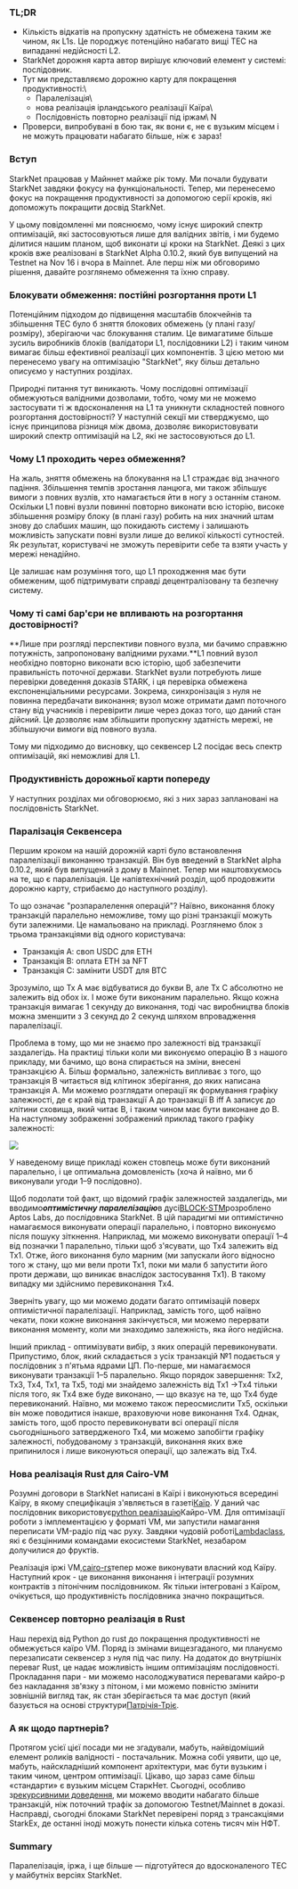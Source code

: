 ### TL;DR

* Кількість відкатів на пропускну здатність не обмежена таким же чином, як L1s. Це породжує потенційно набагато вищі ТЕС на випаданні недійсності L2.
* StarkNet дорожня карта автор вирішує ключовий елемент у системі: послідовник.
* Тут ми представляємо дорожню карту для покращення продуктивності:\
  - Паралелізація\
  - нова реалізація ірландського реалізації Каїра\
  - Послідовність повторно реалізації під іржам\ N
* Проверси, випробувані в бою так, як вони є, не є вузьким місцем і не можуть працювати набагато більше, ніж є зараз!

### Вступ

StarkNet працював у Майннет майже рік тому. Ми почали будувати StarkNet завдяки фокусу на функціональності. Тепер, ми перенесемо фокус на покращення продуктивності за допомогою серії кроків, які допоможуть покращити досвід StarkNet.

У цьому повідомленні ми пояснюємо, чому існує широкий спектр оптимізацій, які застосовуються лише для валідних звітів, і ми будемо ділитися нашим планом, щоб виконати ці кроки на StarkNet. Деякі з цих кроків вже реалізовані в StarkNet Alpha 0.10.2, який був випущений на Testnet на Nov 16 і вчора в Mainnet. Але перш ніж ми обговоримо рішення, давайте розглянемо обмеження та їхню справу.

### Блокувати обмеження: постійні розгортання проти L1

Потенційним підходом до підвищення масштабів блокчейнів та збільшення ТЕС було б зняття блокових обмежень (у плані газу/розміру), зберігаючи час блокування сталим. Це вимагатиме більше зусиль виробників блоків (валідатори L1, послідовники L2) і таким чином вимагає більш ефективної реалізації цих компонентів. З цією метою ми перенесемо увагу на оптимізацію "StarkNet", яку більш детально описуємо у наступних розділах.

Природні питання тут виникають. Чому послідовні оптимізації обмежуються валідними дозволами, тобто, чому ми не можемо застосувати ті ж вдосконалення на L1 та уникнути складностей повного розгортання достовірності? У наступній секції ми стверджуємо, що існує принципова різниця між двома, дозволяє використовувати широкий спектр оптимізацій на L2, які не застосовуються до L1.

### Чому L1 проходить через обмеження?

На жаль, зняття обмежень на блокування на L1 страждає від значного падіння. Збільшення темпів зростання ланцюга, ми також збільшує вимоги з повних вузлів, хто намагається йти в ногу з останнім станом. Оскільки L1 повні вузли повинні повторно виконати всю історію, високе збільшення розміру блоку (в плані газу) робить на них значний штам знову до слабших машин, що покидають систему і залишають можливість запускати повні вузли лише до великої кількості сутностей. Як результат, користувачі не зможуть перевірити себе та взяти участь у мережі ненадійно.

Це залишає нам розуміння того, що L1 проходження має бути обмеженим, щоб підтримувати справді децентралізовану та безпечну систему.

### Чому ті самі бар'єри не впливають на розгортання достовірності?

**Лише при розгляді перспективи повного вузла, ми бачимо справжню потужність, запропоновану валідними рухами.**L1 повний вузол необхідно повторно виконати всю історію, щоб забезпечити правильність поточної держави. StarkNet вузли потребують лише перевірки доведення доказів STARK, і ця перевірка обмежена експоненціальними ресурсами. Зокрема, синхронізація з нуля не повинна передбачати виконання; вузол може отримати дамп поточного стану від учасників і перевірити лише через доказ того, що даний стан дійсний. Це дозволяє нам збільшити пропускну здатність мережі, не збільшуючи вимоги від повного вузла.

Тому ми підходимо до висновку, що секвенсер L2 посідає весь спектр оптимізацій, які неможливі для L1.

### Продуктивність дорожньої карти попереду

У наступних розділах ми обговорюємо, які з них зараз заплановані на послідовність StarkNet.

### Паралізація Секвенсера

Першим кроком на нашій дорожній карті було встановлення паралелізації виконанню транзакцій. Він був введений в StarkNet alpha 0.10.2, який був випущений з дому в Mainnet. Тепер ми наштовхуємось на те, що є паралелізація. Це напівтехнічний розділ, щоб продовжити дорожню карту, стрибаємо до наступного розділу).

То що означає "розпаралелення операцій"? Наївно, виконання блоку транзакцій паралельно неможливе, тому що різні транзакції можуть бути залежними. Це намальовано на прикладі. Розглянемо блок з трьома транзакціями від одного користувача:

* Транзакція А: своп USDC для ETH
* Транзакція B: оплата ETH за NFT
* Транзакція C: замінити USDT для BTC

Зрозуміло, що Tx A має відбуватися до букви В, але Tx C абсолютно не залежить від обох іх. І може бути виконаним паралельно. Якщо кожна транзакція вимагає 1 секунду до виконання, тоді час виробництва блоків можна зменшити з 3 секунд до 2 секунд шляхом впровадження паралелізації.

Проблема в тому, що ми не знаємо про залежності від транзакції заздалегідь. На практиці тільки коли ми виконуємо операцію В з нашого прикладу, ми бачимо, що вона спирається на зміни, внесені транзакцією А. Більш формально, залежність випливає з того, що транзакція В читається від клітинок зберігання, до яких написана транзакція А. Ми можемо розглядати операції як формування графіку залежності, де є край від транзакції A до транзакції B iff A записує до клітини сховища, який читає В, і таким чином має бути виконане до В. На наступному зображенні зображений приклад такого графіку залежності:

![](https://miro.medium.com/max/641/0*I-qGgxdJJmqmgZWM)

У наведеному вище прикладі кожен стовпець може бути виконаний паралельно, і це оптимальна домовленість (хоча й наївно, ми б виконували угоди 1–9 послідовно).

Щоб подолати той факт, що відомий графік залежностей заздалегідь, ми вводимо***оптимістичну паралелізацію***в дусі[BLOCK-STM](https://malkhi.com/posts/2022/04/block-stm/)розроблено Aptos Labs, до послідовника StarkNet. В цій парадигмі ми оптимістично намагаємося виконувати операції паралельно, і повторно виконуємо після пошуку зіткнення. Наприклад, ми можемо виконувати операції 1–4 від позначки 1 паралельно, тільки щоб з'ясувати, що Tx4 залежить від Tx1. Отже, його виконання було марним (ми запускали його відносно того ж стану, що ми вели проти Tx1, поки ми мали б запустити його проти держави, що виникає внаслідок застосування Tx1). В такому випадку ми здійснимо перевиконання Tx4.

Зверніть увагу, що ми можемо додати багато оптимізацій поверх оптимістичної паралелізації. Наприклад, замість того, щоб наївно чекати, поки кожне виконання закінчується, ми можемо перервати виконання моменту, коли ми знаходимо залежність, яка його недійсна.

Інший приклад - оптимізувати вибір, з яких операцій перевиконувати. Припустимо, блок, який складається з усіх транзакцій №1 подається у послідовник з п'ятьма ядрами ЦП. По-перше, ми намагаємося виконувати транзакції 1–5 паралельно. Якщо порядок завершення: Tx2, Tx3, Tx4, Tx1, та Tx5, тоді ми знайдемо залежність від Tx1 →Tx4 тільки після того, як Tx4 вже буде виконано, — що вказує на те, що Tx4 буде перевиконаний. Наївно, ми можемо також переосмислити Tx5, оскільки він може поводитися інакше, враховуючи нове виконання Tx4. Однак, замість того, щоб просто перевиконувати всі операції після сьогоднішнього затвердженого Tx4, ми можемо запобігти графіку залежності, побудованому з транзакцій, виконання яких вже припинилося і лише виконуються операції, що залежать від Tx4.

### Нова реалізація Rust для Cairo-VM

Розумні договори в StarkNet написані в Каїрі і виконуються всередині Каїру, в якому специфікація з'являється в газеті[Каїр](https://eprint.iacr.org/2021/1063.pdf). У даний час послідовник використовує[python реалізацію](https://github.com/starkware-libs/cairo-lang/tree/master/src/starkware/cairo/lang/vm)Кайро-VM. Для оптимізації роботи з імплементацією у форматі VM, ми запустили намагання переписати VM-радіо під час руху. Завдяки чудовій роботі[Lambdaclass](https://lambdaclass.com/), які є безцінними командами екосистеми StarkNet, незабаром долучилися до фруктів.

Реалізація іржі VM,[cairo-rs](https://github.com/lambdaclass/cairo-rs)тепер може виконувати власний код Каїру. Наступний крок - це виконання виконання і інтеграції розумних контрактів з пітонічним послідовником. Як тільки інтегровані з Каїром, очікується, що продуктивність послідовника значно покращиться.

### Секвенсер повторно реалізація в Rust

Наш перехід від Python до rust до покращення продуктивності не обмежується каїро VM. Поряд із змінами вищезгаданого, ми плануємо перезаписати секвенсер з нуля під час пилу. На додаток до внутрішніх переваг Rust, це надає можливість іншим оптимізаціям послідовності. Прокладання пари - ми можемо насолоджуватися перевагами кайро-р без накладання зв'язку з пітоном, і ми можемо повністю змінити зовнішній вигляд так, як стан зберігається та має доступ (який базується на основі структури[Патрічія-Тріє](https://docs.starknet.io/documentation/develop/State/starknet-state/#state_commitment).

### А як щодо партнерів?

Протягом усієї цієї посади ми не згадували, мабуть, найвідоміший елемент роликів валідності - постачальник. Можна собі уявити, що це, мабуть, найскладніший компонент архітектури, має бути вузьким і таким чином, центром оптимізації. Цікаво, що зараз саме більш «стандарти» є вузьким місцем СтаркНет. Сьогодні, особливо з[рекурсивними доведення](https://medium.com/starkware/recursive-starks-78f8dd401025), ми можемо вводити набагато більше транзакцій, ніж поточний трафік за допомогою Testnet/Mainnet в доказі. Насправді, сьогодні блоками StarkNet перевірені поряд з трансакціями StarkEx, де останні іноді можуть понести кілька сотень тисяч мін НФТ.

### Summary

Паралелізація, іржа, і ще більше — підготуйтеся до вдосконаленого ТЕС у майбутніх версіях StarkNet.